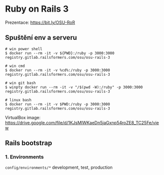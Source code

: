 # Ruby on Rails 3

Prezentace: https://bit.ly/OSU-RoR

## Spuštění env a serveru

```
# win power shell
$ docker run --rm -it -v ${PWD}:/ruby -p 3000:3000 registry.gitlab.railsformers.com/osu/osu-rails-3

# win cmd
$ docker run --rm -it -v %cd%:/ruby -p 3000:3000 registry.gitlab.railsformers.com/osu/osu-rails-3

# win git bash
$ winpty docker run --rm -it -v "/$(pwd -W):/ruby" -p 3000:3000 registry.gitlab.railsformers.com/osu/osu-rails-3

# linux bash
$ docker run --rm -it -v $PWD:/ruby -p 3000:3000 registry.gitlab.railsformers.com/osu/osu-rails-3
```

VirtualBox image:
https://drive.google.com/file/d/1KJsMIWKaeDn5jaGxnp54roZE8_TC25Fe/view

## Rails bootstrap

### 1. Environments

`config/environments/*`
development, test, production